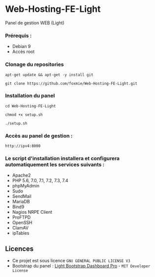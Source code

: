 # Web-Hosting-FE-Light
Panel de gestion WEB (Light)

### Prérequis : 
 - Debian 9
 - Accès root
 
###  Clonage du repositories 
``apt-get update && apt-get -y install git``

 ``git clone https://github.com/foxmie/Web-Hosting-FE-Light.git``
 
###  Installation du panel
 ``cd Web-Hosting-FE-Light``
 
 ``chmod +x setup.sh``
 
 ``./setup.sh``
 
###  Accès au panel de gestion :
 ``http://ipv4:8000``
 
###  Le script d'installation installera et configurera automatiquement les services suivants : 
 - Apache2
 - PHP 5.6, 7.0, 7.1, 7.2, 7.3, 7.4
 - phpMyAdmin
 - Sudo
 - SendMail
 - MariaDB
 - Bind9
 - Nagios NRPE Client
 - ProFTPD
 - OpenSSH
 - ClamAV
 - ipTables

## Licences
- Ce projet est sous licence ``GNU GENERAL PUBLIC LICENSE V3``
- Bootstrap du panel : [Light Bootstrap Dashboard Pro](https://demos.creative-tim.com/light-bootstrap-dashboard-pro/examples/dashboard.html) - ``MIT Developer License ``
